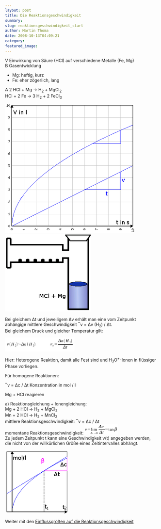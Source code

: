 ```yaml
---
layout: post
title: Die Reaktionsgeschwindigkeit
summary:
slug: reaktionsgeschwindigkeit_start
author: Martin Thoma
date: 2008-10-13T04:09:21
category:
featured_image:
---
```

<p><span class="versuch">V</span> Einwirkung von Säure (HCl) auf verschiedene Metalle (Fe, Mg)<br/>
<span class="versuch">B</span> Gasentwicklung</p>
<ul>
    <li>Mg: heftig, kurz </li>
    <li>Fe: eher zögerlich, lang</li>
</ul>

<p class="gleichung"><span class="versuch">A</span> 2 HCl + Mg &#8594; H<sub>2</sub> + MgCl<sub>2</sub><br/>
HCl + 2 Fe &#8594; 3 H<sub>2</sub> + 2 FeCl<sub>3</sub></p>
<img src="bilder/plot2.png" alt="Plot" /><img src="bilder/1.gif" alt="?" />

<p>Bei gleichem &#916;t und jeweiligem &#916;v erhält man eine vom Zeitpunkt abhängige mittlere Geschwindigkeit &#8254;v = &#916;v (H<sub>2</sub>) / &#916;t.<br/>
Bei gleichem Druck und gleicher Temperatur gilt:</p>
<img src="bilder/reaktionsgeschwindigkeit1.png" alt="Reaktionsgeschwindigkeit"/>

<p>Hier: Heterogene Reaktion, damit alle Fest sind und H<sub>3</sub>O<sup>+</sup>-Ionen in flüssiger Phase vorliegen.</p>
<p class="u">Für homogene Reaktionen:</p>
<p>&#8254;v = &#916;c / &#916;t Konzentration in mol / l</p>
<p>Mg + HCl reagieren</p>
<p>a) Reaktionsgleichung + Ionengleichung:<br/>
<span class="tab">Mg + 2 HCl</span> &#8594; H<sub>2</sub> + MgCl<sub>2</sub><br/>
<span class="tab">Mn + 2 HCl</span> &#8594; H<sub>2</sub> + MnCl<sub>2</sub><br/>
mittlere Reaktionsgeschwindigkeit: &#8254;v = &#916;c / &#916;t<br/>
momentane Reaktionsgeschwindigkeit: <img src="bilder/reaktionsgeschwindigkeit.png" alt="Reaktionsgeschwindigkeit" /><br/>
Zu jedem Zeitpunkt t kann eine Geschwindigkeit v(t) angegeben werden, die nicht von der willkürlichen Größe eines Zeitintervalles abhängt.</p>
<img src="bilder/plot3.png" alt="Plot" />

<p>Weiter mit den <a href="reaktionsgeschwindigkeit.htm">Einflussgrößen auf die Reaktionsgeschwindigkeit</a></p>

